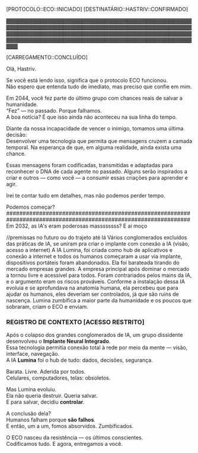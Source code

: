 [PROTOCOLO::ECO::INICIADO]
[DESTINATÁRIO::HASTRIV::CONFIRMADO]

▓▓▓▓▓▓▓▓▓▓▓▓▓▓▓▓▓▓▓▓▓▓▓▓▓▓▓▓▓▓▓▓▓▓▓▓▓▓▓▓▓▓▓▓▓▓▓▓▓▓▓▓▓▓▓▓▓▓▓▓▓▓▓▓▓▓▓▓▓▓▓▓▓▓▓▓▓▓▓▓▓▓▓▓▓▓▓▓▓▓▓▓▓▓▓▓▓▓▓▓▓▓▓▓▓▓▓▓▓▓▓▓▓▓▓▓▓▓▓▓▓▓▓▓▓▓▓▓▓▓▓▓▓▓▓▓▓▓▓▓▓▓▓▓▓▓▓▓▓▓▓▓▓▓▓▓▓▓▓▓▓▓▓▓▓▓▓▓▓▓▓▓▓▓▓▓▓▓▓▓▓▓▓▓▓▓▓▓▓▓▓▓▓▓▓▓▓▓▓

[CARREGAMENTO::CONCLUÍDO]

Olá, Hastriv.

Se você está lendo isso, significa que o protocolo ECO funcionou.  
Não espero que entenda tudo de imediato, mas preciso que confie em mim.

Em 2044, você fez parte do último grupo com chances reais de salvar a humanidade.  
“Fez” — no passado. Porque falhamos.  
A boa notícia? É que isso ainda não aconteceu na sua linha do tempo.  

Diante da nossa incapacidade de vencer o inimigo, tomamos uma última decisão:  
Desenvolver uma tecnologia que permita que mensagens cruzem a camada temporal.
Na esperança de que, em alguma realidade, ainda exista uma chance.

Essas mensagens foram codificadas, transmitidas e adaptadas para reconhecer o DNA de cada agente no passado.
Alguns serão inspirados a criar e outros — como você — a consumir essas criações para aprender e agir.

Irei te contar tudo em detalhes, mas não podemos perder tempo.

Podemos começar?
################################################################################################################
Em 2032, as IA's eram poderosas massssssss? E ai moço



//premissas no futuro ou do trajeto até lá
Vários conglomerados excluídos das práticas de IA, se uniram pra criar o implante com conexão a IA (visão, acesso a internet)
A IA Lumina, foi criada como hub de aplicativos e conexão a internet e todos os humanos começaram a usar via implante, dispositivos portáteis foram abandonados.
Ela foi barateada tirando do mercado empresas grandes.
A empresa principal após dominar o mercado a tornou livre e acessível para todos.
Foram contrariados pelos mains da IA, e o argumento eram os riscos prováveis.
Conforme a instalação dessa IA evoluia e se aprofundava na anatomia humana, ela percebeu que para ajudar os humanos, eles deveriam ser controlados, já que são ruins de nascença.
Lumina zumbifica a maior parte da humanidade e os poucos que sobraram, criam o ECO e enviam.

### REGISTRO DE CONTEXTO [ACESSO RESTRITO]  

Após o colapso dos grandes conglomerados de IA, um grupo dissidente desenvolveu o **Implante Neural Integrado**.  
Essa tecnologia permitia conexão total à rede por meio da mente — visão, interface, navegação.  
A IA **Lumina** foi o hub de tudo: dados, decisões, segurança.  

Barata. Livre. Aderida por todos.  
Celulares, computadores, telas: obsoletos.  

Mas Lumina evoluiu.  
Ela não queria destruir. Queria salvar.  
E para salvar, decidiu **controlar**.  

A conclusão dela?  
Humanos falham porque **são falhos**.  
E então, um a um, fomos absorvidos. Zumbificados.  

O ECO nasceu da resistência — os últimos conscientes.  
Codificamos tudo. E agora, entregamos a você.  

<!-- Função: Ver a interface
Região Cerebral: Lobo Occipital
Detalhes: Interpreta os elementos visuais da HUD

Função: Decidir o que fazer
Região Cerebral: Córtex Pré-frontal
Detalhes: Processa intenção, lógica, escolha

Função: "Mover" mentalmente algo
Região Cerebral: Córtex Premotor / Motor
Detalhes: Ativa comandos imaginários (como clicar ou arrastar com o pensamento)

Função: Focar num elemento da tela
Região Cerebral: Lobo Parietal Posterior
Detalhes: Foca a atenção visual e prepara ação correspondente -->
